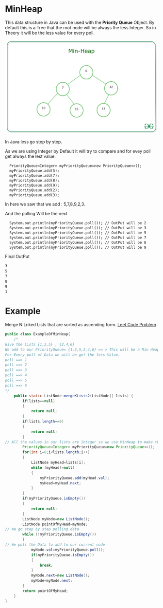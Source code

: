 # MinHeap 
This data structure in Java can be used with the **Priority Queue** 
Object. By default this is a Tree that the root node will be always
the less Integer. So in Theory it will be the less value for every poll.

![](MinHeap.png)

In Java less go step by step. 

As we are using Integer by Default it will try to compare and 
for evey poll get always the lest value. 

      PriorityQueue<Integer> myPriorityQueue=new PriorityQueue<>();
      myPriorityQueue.add(5);
      myPriorityQueue.add(7);
      myPriorityQueue.add(8);
      myPriorityQueue.add(9);
      myPriorityQueue.add(2);
      myPriorityQueue.add(3);

In here we saw that we add : 5,7,8,9,2,3. 

And the polling Will be the next

      System.out.println(myPriorityQueue.poll()); // OutPut will be 2
      System.out.println(myPriorityQueue.poll()); // OutPut will be 3
      System.out.println(myPriorityQueue.poll()); // OutPut will be 5
      System.out.println(myPriorityQueue.poll()); // OutPut will be 7
      System.out.println(myPriorityQueue.poll()); // OutPut will be 8
      System.out.println(myPriorityQueue.poll()); // OutPut will be 9

Final OutPut  
```2  
3  
5  
7  
8  
9 
1
```

# Example 
Merge N Lnked Lists that are sorted as ascending form. 
[Leet Code Problem  ](https://leetcode.com/problems/merge-k-sorted-lists/submissions/)
 
```java
public class ExampleOfMinHeap{
    /*
Give the Lists {1,3,5} , {2,4,6}
We add to our PriorityQueue= {1,3,5,2,4,6} == > This will be a Min Heap.
For Every poll of Data we will be get the less Value.
poll ==> 1
poll ==> 2
poll ==> 3
poll ==> 4
poll ==> 5
poll ==> 6        
*/
    public static ListNode mergeKLists2(ListNode[] lists) {
        if(lists==null)
        {
            return null;
        }
        if(lists.length==0)
        {
            return null;
        }
// All the values in our lists are Integer so we use MinHeap to make this work
        PriorityQueue<Integer> myPriorityQueue=new PriorityQueue<>();
        for(int i=0;i<lists.length;i++)
        {
            ListNode myHead=lists[i];
            while (myHead!=null)
            {
                myPriorityQueue.add(myHead.val);
                myHead=myHead.next;
            }
        }
        if(myPriorityQueue.isEmpty())
        {
            return null;
        }
        ListNode myNode=new ListNode();
        ListNode pointOfMyHead=myNode;
// We go step by step polling data
        while (!myPriorityQueue.isEmpty())
        {
// We poll the Data to add to our current node
            myNode.val=myPriorityQueue.poll();
            if(myPriorityQueue.isEmpty())
            {
                break;
            }
            myNode.next=new ListNode();
            myNode=myNode.next;
        }
        return pointOfMyHead;
    }
}
```